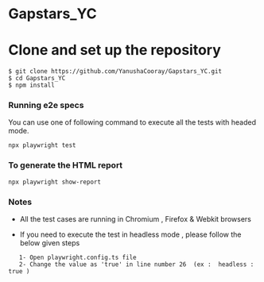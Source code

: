 # Gapstars_YC

# Clone and set up the repository
```
$ git clone https://github.com/YanushaCooray/Gapstars_YC.git
$ cd Gapstars_YC
$ npm install
```

### Running e2e specs
You can use one of following command to execute all the tests with headed mode.
```
npx playwright test
```
### To generate the HTML report

```
npx playwright show-report
```

### Notes

* All the test cases are running in Chromium , Firefox & Webkit browsers

* If you need to execute the test in headless mode , please follow the below given steps
```
   1- Open playwright.config.ts file
   2- Change the value as 'true' in line number 26  (ex :  headless : true )
```




